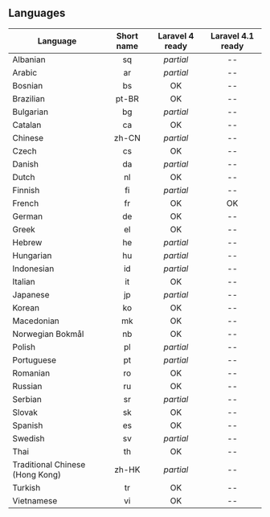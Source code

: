 
## Languages

| Language | Short name | Laravel 4 ready | Laravel 4.1 ready |
|----------|:----------:|:------:|:--------------:|
| Albanian | sq | *partial* | -- |
| Arabic | ar | *partial* | -- |
| Bosnian | bs | OK | -- |
| Brazilian | pt-BR | OK | -- |
| Bulgarian | bg | *partial* | -- |
| Catalan | ca | OK | -- |
| Chinese | zh-CN | *partial* | -- |
| Czech | cs | OK | -- |
| Danish | da | *partial* | -- |
| Dutch | nl | OK  | -- |
| Finnish | fi | *partial*  | -- |
| French | fr | OK | OK
| German | de | OK | -- |
| Greek | el | OK | -- |
| Hebrew | he | *partial* | -- |
| Hungarian | hu | *partial* | -- |
| Indonesian | id | *partial* | -- |
| Italian | it | OK | -- |
| Japanese | jp | *partial* | -- |
| Korean | ko | OK | -- |
| Macedonian | mk | OK | -- |
| Norwegian Bokmål | nb | OK | -- |
| Polish | pl | *partial* | -- |
| Portuguese | pt | *partial* | -- |
| Romanian | ro | OK | -- |
| Russian | ru | OK | -- |
| Serbian | sr | *partial* | -- |
| Slovak | sk | OK | -- |
| Spanish | es | OK | -- |
| Swedish | sv | *partial* | -- |
| Thai | th | OK | -- |
| Traditional Chinese (Hong Kong) | zh-HK | *partial* | -- |
| Turkish | tr | OK | -- |
| Vietnamese | vi | OK | -- |
